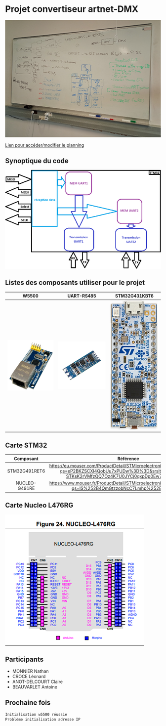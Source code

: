 # Projet convertiseur artnet-DMX

![Tableau](https://github.com/claireAnot/3D_Projet/blob/main/images/tableau_resume.jpg "Tableau résumé")

[Lien pour accéder/modifier le planning](https://docs.google.com/spreadsheets/d/186soKjPCN-PK-JzUTAcS0mT16IVo6W8UJx_HTyjIL5Y/edit?usp=sharing)

## Synoptique du code

![STMarchi](https://github.com/claireAnot/3D_Projet/blob/main/images/fonctionnement_interne_STM_projet.png "STMarchi")

## Listes des composants utiliser pour le projet

|W5500|UART-RS485|STM32G431KBT6|
|:---:|:--------:|:-----------:|
|![IMG](https://github.com/claireAnot/3D_Projet/blob/main/images/W5500.png "W5500")|![IMG2](https://github.com/claireAnot/3D_Projet/blob/main/images/uart_ttl_to_rs485_two-way_converter_04.jpg "Tableau")|![IMG3](https://github.com/claireAnot/3D_Projet/blob/main/images/stm32G431.jpg "STM")|

## Carte STM32
|Composant|Référence|
|:-------:|:-------:|
|STM32G491RET6 | https://eu.mouser.com/ProductDetail/STMicroelectronics/STM32G491RET6?qs=eP2BKZSCXI4QobUu7xPUDw%3D%3D&srsltid=AfmBOorBPL-STKsK2rVMfzQQ7Oz4K7U0JYCj0qxpDp0Ew72G5G8mcLyb|
|NUCLEO-G491RE | https://www.mouser.fr/ProductDetail/STMicroelectronics/NUCLEO-G491RE?qs=IS%252B4QmGtzzobNcC7Lmhp%252Bg%3D%3D|

## Carte Nucleo L476RG
![Carte](https://github.com/claireAnot/3D_Projet/blob/main/images/Nucleo%20L476RG.PNG "Nucleo L476RG")

## Participants
- MONNIER Nathan
- CROCE Léonard
- ANOT-DELCOURT Claire
- BEAUVARLET Antoine

## Prochaine fois
```
Initialisation w5500 réussie
Problème initialisation adresse IP
```
